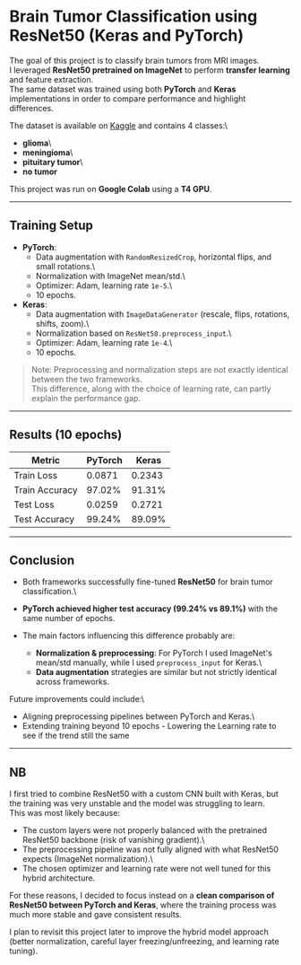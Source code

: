 # Brain Tumor Classification using ResNet50 (Keras and PyTorch)

The goal of this project is to classify brain tumors from MRI images.\
I leveraged **ResNet50 pretrained on ImageNet** to perform **transfer learning** and feature extraction.\
The same dataset was trained using both **PyTorch** and **Keras** implementations in order to compare performance and highlight differences.

The dataset is available on [Kaggle](https://www.kaggle.com/datasets/masoudnickparvar/brain-tumor-mri-dataset) and contains 4 classes:\
- **glioma**\
- **meningioma**\
- **pituitary tumor**\
- **no tumor**

This project was run on **Google Colab** using a **T4 GPU**.

------------------------------------------------------------------------

## Training Setup

-   **PyTorch**:
    -   Data augmentation with `RandomResizedCrop`, horizontal flips, and small rotations.\
    -   Normalization with ImageNet mean/std.\
    -   Optimizer: Adam, learning rate `1e-5`.\
    -   10 epochs.
-   **Keras**:
    -   Data augmentation with `ImageDataGenerator` (rescale, flips, rotations, shifts, zoom).\
    -   Normalization based on `ResNet50.preprocess_input`.\
    -   Optimizer: Adam, learning rate `1e-4`.\
    -   10 epochs.

> Note: Preprocessing and normalization steps are not exactly identical between the two frameworks.\
> This difference, along with the choice of learning rate, can partly explain the performance gap.

------------------------------------------------------------------------

## Results (10 epochs)

| Metric         | PyTorch | Keras  |
|----------------|---------|--------|
| Train Loss     | 0.0871  | 0.2343 |
| Train Accuracy | 97.02%  | 91.31% |
| Test Loss      | 0.0259  | 0.2721 |
| Test Accuracy  | 99.24%  | 89.09% |

------------------------------------------------------------------------

## Conclusion

-   Both frameworks successfully fine-tuned **ResNet50** for brain tumor classification.\

-   **PyTorch achieved higher test accuracy (99.24% vs 89.1%)** with the same number of epochs.

-   The main factors influencing this difference probably are:

    -   **Normalization & preprocessing**: For PyTorch I used ImageNet's mean/std manually, while I used `preprocess_input` for Keras.\
    -   **Data augmentation** strategies are similar but not strictly identical across frameworks.

Future improvements could include:\
- Aligning preprocessing pipelines between PyTorch and Keras.\
- Extending training beyond 10 epochs - Lowering the Learning rate to see if the trend still the same

------------------------------------------------------------------------

## NB

I first tried to combine ResNet50 with a custom CNN built with Keras, but the training was very unstable and the model was struggling to learn.\
This was most likely because: 
- The custom layers were not properly balanced with the pretrained ResNet50 backbone (risk of vanishing gradient).\
- The preprocessing pipeline was not fully aligned with what ResNet50 expects (ImageNet normalization).\
- The chosen optimizer and learning rate were not well tuned for this hybrid architecture.

For these reasons, I decided to focus instead on a **clean comparison of ResNet50 between PyTorch and Keras**, where the training process was much more stable and gave consistent results.

I plan to revisit this project later to improve the hybrid model approach (better normalization, careful layer freezing/unfreezing, and learning rate tuning).